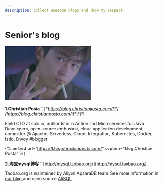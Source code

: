 ```yaml
---
description: collect awesome blogs and show my respect.
---
```


# Senior's blog

![respect](../.gitbook/assets/image%20%284%29.png)

**1.Christian Posta：**[**https://blog.christianposta.com/**](https://blog.christianposta.com/)\*\*\*\*

Field CTO at solo.io, author Istio in Action and Microservices for Java Developers, open-source enthusiast, cloud application development, committer @ Apache, Serverless, Cloud, Integration, Kubernetes, Docker, Istio, Envoy \#blogger

{% embed url="https://blog.christianposta.com/" caption="blog.Christian Posta" %}

**2.淘宝mysql博客：**[http://mysql.taobao.org/](http://mysql.taobao.org/)

Taobao.org is maintained by Aliyun ApsaraDB team. See more information in [our blog ](http://mysql.taobao.org/monthly/)and open source [AliSQL](https://github.com/alibaba/AliSQL)



